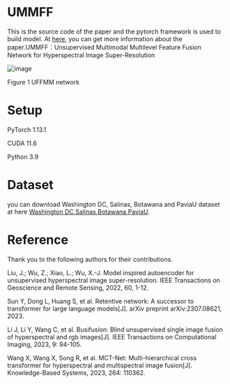 # UMMFF

This is the source code of the paper and the pytorch framework is used to build model. At [here](https://www.mdpi.com/2072-4292/16/17/3282), you can get more information about the paper.UMMFF：Unsupervised Multimodal Multilevel Feature Fusion Network for Hyperspectral Image Super-Resolution

![image](https://github.com/user-attachments/assets/b31d55d0-809a-4e12-8418-5e5748229608)



Figure 1 UFFMM network

# Setup

PyTorch 1.13.1

CUDA 11.6

Python 3.9

# Dataset
you can download Washington DC, Salinas, Botawana and PaviaU dataset at here [Washington DC](https://engineering.purdue.edu/~biehl/MultiSpec/hyperspectral.html),[Salinas](http://www.ehu.eus/ccwintco/index.php/Hyperspectral_Remote_Sensing_Scenes#Pavia_University_scene),[Botawana](https://www.ehu.eus/ccwintco/index.php/Hyperspectral_Remote_Sensing_Scenes),[PaviaU](https://www.ehu.eus/ccwintco/index.php/Hyperspectral_Remote_Sensing_Scenes).
# Reference
Thank you to the following authors for their contributions.

Liu, J.; Wu, Z.; Xiao, L.; Wu, X.-J. Model inspired autoencoder for unsupervised hyperspectral image super-resolution. IEEE Transactions on Geoscience and Remote Sensing, 2022, 60, 1-12.

Sun Y, Dong L, Huang S, et al. Retentive network: A successor to transformer for large language models[J]. arXiv preprint arXiv:2307.08621, 2023.

Li J, Li Y, Wang C, et al. Busifusion: Blind unsupervised single image fusion of hyperspectral and rgb images[J]. IEEE Transactions on Computational Imaging, 2023, 9: 94-105.

Wang X, Wang X, Song R, et al. MCT-Net: Multi-hierarchical cross transformer for hyperspectral and multispectral image fusion[J]. Knowledge-Based Systems, 2023, 264: 110362.

